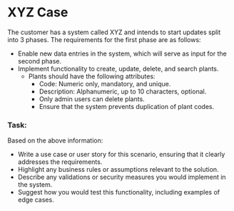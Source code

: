 # XYZ Case


The customer has a system called XYZ and intends to start updates split into 3 phases. The requirements for the first phase are as follows:
- Enable new data entries in the system, which will serve as input for the second phase.
- Implement functionality to create, update, delete, and search plants.
  - Plants should have the following attributes:
    - Code: Numeric only, mandatory, and unique.
    - Description: Alphanumeric, up to 10 characters, optional.
    - Only admin users can delete plants.
    - Ensure that the system prevents duplication of plant codes.
    
### Task:
Based on the above information:

- Write a use case or user story for this scenario, ensuring that it clearly addresses the requirements.
- Highlight any business rules or assumptions relevant to the solution.
- Describe any validations or security measures you would implement in the system.
- Suggest how you would test this functionality, including examples of edge cases.
